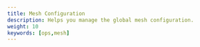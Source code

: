 ```yaml
---
title: Mesh Configuration
description: Helps you manage the global mesh configuration.
weight: 10
keywords: [ops,mesh]
---
```


